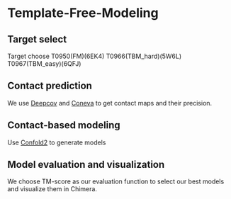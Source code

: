 # Template-Free-Modeling

## Target select
Target choose T0950(FM)(6EK4) T0966(TBM_hard)(5W6L) T0967(TBM_easy)(6QFJ)

## Contact prediction
We use [Deepcov](https://github.com/psipred/DeepCov) and [Coneva](https://github.com/multicom-toolbox/ConEVA) to get contact maps and their precision.

## Contact-based modeling
Use [Confold2](https://github.com/multicom-toolbox/CONFOLD2) to generate models

## Model evaluation and visualization
We choose TM-score as our evaluation function to select our best models and visualize them in Chimera.